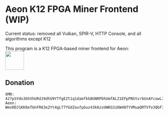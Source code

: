 # Aeon K12 FPGA Miner Frontend (WIP)

Current status: removed all Vulkan, SPIR-V, HTTP Console, and all algorithms except K12<br/>

This program is a K12 FPGA-based miner frontend for Aeon:<br/>
<img src="https://www.aeon.cash/branding/aeon_logo_32x32.png" height="60" width="60" >

## Donation
	XMR:	427pSYdo3bhXhURdJ9dhU9YTfgEZt1q1damfkkBGNRPbhUmfALZ1EFpPNStvrbUnAYcowL3AABS6CN1ZDHigaFd8Kr62CGZ
	Aeon:	WmsRDJ1KK8eTUnFR63e2Yt4gLT7YGdZoufpGuz43k6zxUWKG3iKW48fYVMuaQRTVfo3QbF36bWuWw3gdrPKpQHVS1DY3o3ZHd
